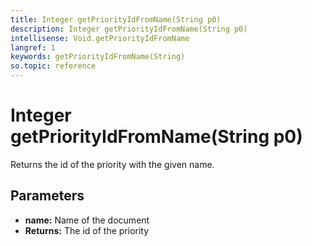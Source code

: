 ```yaml
---
title: Integer getPriorityIdFromName(String p0)
description: Integer getPriorityIdFromName(String p0)
intellisense: Void.getPriorityIdFromName
langref: 1
keywords: getPriorityIdFromName(String)
so.topic: reference
---
```


# Integer getPriorityIdFromName(String p0)

Returns the id of the priority with the given name.

## Parameters

* **name:** Name of the document
* **Returns:** The id of the priority
